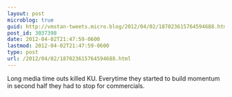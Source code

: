 ```yaml
---
layout: post
microblog: true
guid: http://vmstan-tweets.micro.blog/2012/04/02/187023615764594688.html
post_id: 3037398
date: 2012-04-02T21:47:59-0600
lastmod: 2012-04-02T21:47:59-0600
type: post
url: /2012/04/02/187023615764594688.html
---
```

Long media time outs killed KU. Everytime they started to build momentum in second half they had to stop for commercials.
